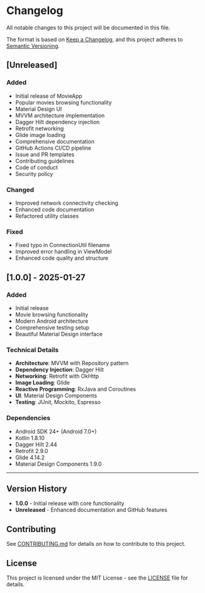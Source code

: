 # Changelog

All notable changes to this project will be documented in this file.

The format is based on [Keep a Changelog](https://keepachangelog.com/en/1.0.0/),
and this project adheres to [Semantic Versioning](https://semver.org/spec/v2.0.0.html).

## [Unreleased]

### Added
- Initial release of MovieApp
- Popular movies browsing functionality
- Material Design UI
- MVVM architecture implementation
- Dagger Hilt dependency injection
- Retrofit networking
- Glide image loading
- Comprehensive documentation
- GitHub Actions CI/CD pipeline
- Issue and PR templates
- Contributing guidelines
- Code of conduct
- Security policy

### Changed
- Improved network connectivity checking
- Enhanced code documentation
- Refactored utility classes

### Fixed
- Fixed typo in ConnectionUtil filename
- Improved error handling in ViewModel
- Enhanced code quality and structure

## [1.0.0] - 2025-01-27

### Added
- Initial release
- Movie browsing functionality
- Modern Android architecture
- Comprehensive testing setup
- Beautiful Material Design interface

### Technical Details
- **Architecture**: MVVM with Repository pattern
- **Dependency Injection**: Dagger Hilt
- **Networking**: Retrofit with OkHttp
- **Image Loading**: Glide
- **Reactive Programming**: RxJava and Coroutines
- **UI**: Material Design Components
- **Testing**: JUnit, Mockito, Espresso

### Dependencies
- Android SDK 24+ (Android 7.0+)
- Kotlin 1.8.10
- Dagger Hilt 2.44
- Retrofit 2.9.0
- Glide 4.14.2
- Material Design Components 1.9.0

---

## Version History

- **1.0.0** - Initial release with core functionality
- **Unreleased** - Enhanced documentation and GitHub features

## Contributing

See [CONTRIBUTING.md](CONTRIBUTING.md) for details on how to contribute to this project.

## License

This project is licensed under the MIT License - see the [LICENSE](LICENSE) file for details.
